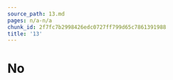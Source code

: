 ```yaml
---
source_path: 13.md
pages: n/a-n/a
chunk_id: 2f7fc7b2998426edc0727ff799d65c7861391988
title: '13'
---
```

# No
